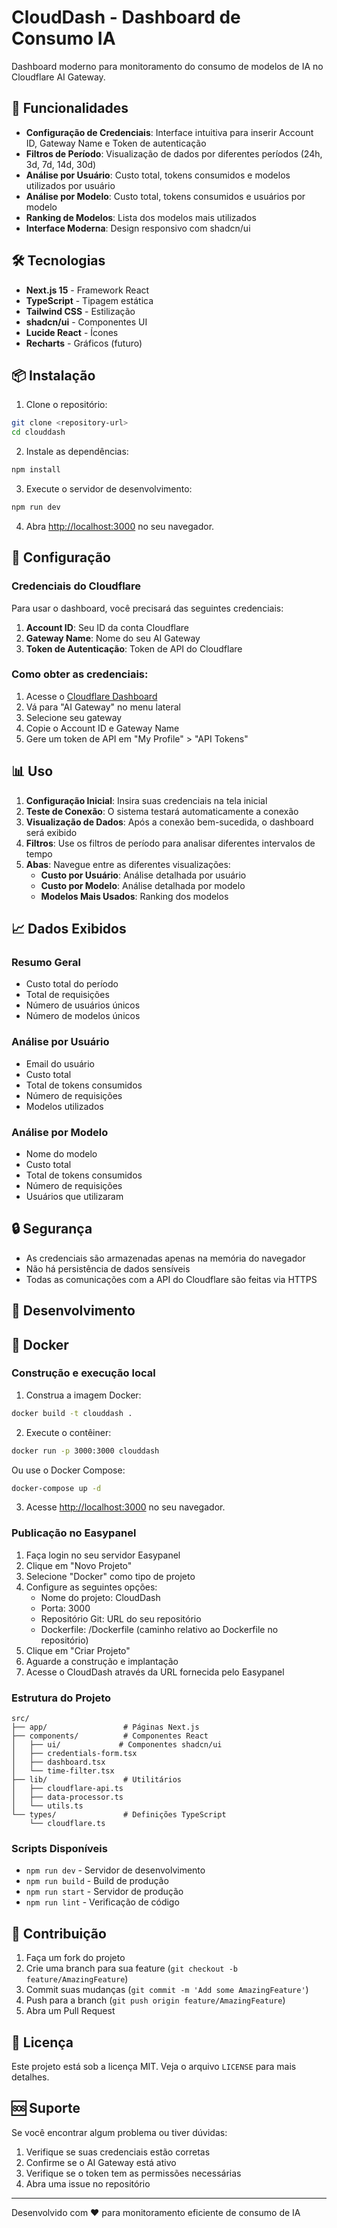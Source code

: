 # CloudDash - Dashboard de Consumo IA

Dashboard moderno para monitoramento do consumo de modelos de IA no Cloudflare AI Gateway.

## 🚀 Funcionalidades

- **Configuração de Credenciais**: Interface intuitiva para inserir Account ID, Gateway Name e Token de autenticação
- **Filtros de Período**: Visualização de dados por diferentes períodos (24h, 3d, 7d, 14d, 30d)
- **Análise por Usuário**: Custo total, tokens consumidos e modelos utilizados por usuário
- **Análise por Modelo**: Custo total, tokens consumidos e usuários por modelo
- **Ranking de Modelos**: Lista dos modelos mais utilizados
- **Interface Moderna**: Design responsivo com shadcn/ui

## 🛠️ Tecnologias

- **Next.js 15** - Framework React
- **TypeScript** - Tipagem estática
- **Tailwind CSS** - Estilização
- **shadcn/ui** - Componentes UI
- **Lucide React** - Ícones
- **Recharts** - Gráficos (futuro)

## 📦 Instalação

1. Clone o repositório:
```bash
git clone <repository-url>
cd clouddash
```

2. Instale as dependências:
```bash
npm install
```

3. Execute o servidor de desenvolvimento:
```bash
npm run dev
```

4. Abra [http://localhost:3000](http://localhost:3000) no seu navegador.

## 🔧 Configuração

### Credenciais do Cloudflare

Para usar o dashboard, você precisará das seguintes credenciais:

1. **Account ID**: Seu ID da conta Cloudflare
2. **Gateway Name**: Nome do seu AI Gateway
3. **Token de Autenticação**: Token de API do Cloudflare

### Como obter as credenciais:

1. Acesse o [Cloudflare Dashboard](https://dash.cloudflare.com)
2. Vá para "AI Gateway" no menu lateral
3. Selecione seu gateway
4. Copie o Account ID e Gateway Name
5. Gere um token de API em "My Profile" > "API Tokens"

## 📊 Uso

1. **Configuração Inicial**: Insira suas credenciais na tela inicial
2. **Teste de Conexão**: O sistema testará automaticamente a conexão
3. **Visualização de Dados**: Após a conexão bem-sucedida, o dashboard será exibido
4. **Filtros**: Use os filtros de período para analisar diferentes intervalos de tempo
5. **Abas**: Navegue entre as diferentes visualizações:
   - **Custo por Usuário**: Análise detalhada por usuário
   - **Custo por Modelo**: Análise detalhada por modelo
   - **Modelos Mais Usados**: Ranking dos modelos

## 📈 Dados Exibidos

### Resumo Geral
- Custo total do período
- Total de requisições
- Número de usuários únicos
- Número de modelos únicos

### Análise por Usuário
- Email do usuário
- Custo total
- Total de tokens consumidos
- Número de requisições
- Modelos utilizados

### Análise por Modelo
- Nome do modelo
- Custo total
- Total de tokens consumidos
- Número de requisições
- Usuários que utilizaram

## 🔒 Segurança

- As credenciais são armazenadas apenas na memória do navegador
- Não há persistência de dados sensíveis
- Todas as comunicações com a API do Cloudflare são feitas via HTTPS

## 🚧 Desenvolvimento

## 🐳 Docker

### Construção e execução local

1. Construa a imagem Docker:
```bash
docker build -t clouddash .
```

2. Execute o contêiner:
```bash
docker run -p 3000:3000 clouddash
```

Ou use o Docker Compose:
```bash
docker-compose up -d
```

3. Acesse [http://localhost:3000](http://localhost:3000) no seu navegador.

### Publicação no Easypanel

1. Faça login no seu servidor Easypanel
2. Clique em "Novo Projeto"
3. Selecione "Docker" como tipo de projeto
4. Configure as seguintes opções:
   - Nome do projeto: CloudDash
   - Porta: 3000
   - Repositório Git: URL do seu repositório
   - Dockerfile: /Dockerfile (caminho relativo ao Dockerfile no repositório)
5. Clique em "Criar Projeto"
6. Aguarde a construção e implantação
7. Acesse o CloudDash através da URL fornecida pelo Easypanel

### Estrutura do Projeto

```
src/
├── app/                 # Páginas Next.js
├── components/          # Componentes React
│   ├── ui/             # Componentes shadcn/ui
│   ├── credentials-form.tsx
│   ├── dashboard.tsx
│   └── time-filter.tsx
├── lib/                 # Utilitários
│   ├── cloudflare-api.ts
│   ├── data-processor.ts
│   └── utils.ts
└── types/               # Definições TypeScript
    └── cloudflare.ts
```

### Scripts Disponíveis

- `npm run dev` - Servidor de desenvolvimento
- `npm run build` - Build de produção
- `npm run start` - Servidor de produção
- `npm run lint` - Verificação de código

## 🤝 Contribuição

1. Faça um fork do projeto
2. Crie uma branch para sua feature (`git checkout -b feature/AmazingFeature`)
3. Commit suas mudanças (`git commit -m 'Add some AmazingFeature'`)
4. Push para a branch (`git push origin feature/AmazingFeature`)
5. Abra um Pull Request

## 📝 Licença

Este projeto está sob a licença MIT. Veja o arquivo `LICENSE` para mais detalhes.

## 🆘 Suporte

Se você encontrar algum problema ou tiver dúvidas:

1. Verifique se suas credenciais estão corretas
2. Confirme se o AI Gateway está ativo
3. Verifique se o token tem as permissões necessárias
4. Abra uma issue no repositório

---

Desenvolvido com ❤️ para monitoramento eficiente de consumo de IA
